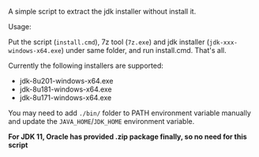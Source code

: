 A simple script to extract the jdk installer without install it.

Usage:

Put the script (`install.cmd`), 7z tool (`7z.exe`) and jdk installer (`jdk-xxx-windows-x64.exe`) under same folder, 
and run install.cmd. That's all.

Currently the following installers are supported:
- jdk-8u201-windows-x64.exe
- jdk-8u181-windows-x64.exe
- jdk-8u171-windows-x64.exe

You may need to add `./bin/` folder to PATH environment variable manually and update the `JAVA_HOME`/`JDK_HOME` environment variable.


**For JDK 11, Oracle has provided .zip package finally, so no need for this script**
